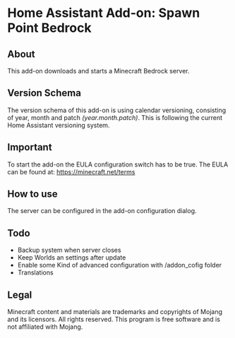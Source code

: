 # Home Assistant Add-on: Spawn Point Bedrock

## About

This add-on downloads and starts a Minecraft Bedrock server.

## Version Schema

The version schema of this add-on is using calendar versioning, consisting of year, month and patch _(year.month.patch)_. This is following the current Home Assistant versioning system.

## Important

To start the add-on the EULA configuration switch has to be true. The EULA can be found at: https://minecraft.net/terms

## How to use

The server can be configured in the add-on configuration dialog.

## Todo

- Backup system when server closes
- Keep Worlds an settings after update
- Enable some Kind of advanced configuration with /addon_cofig folder
- Translations

## Legal

Minecraft content and materials are trademarks and copyrights of Mojang and its licensors. All rights reserved. This program is free software and is not affiliated with Mojang.
